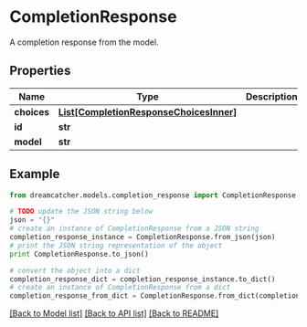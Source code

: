 # CompletionResponse

A completion response from the model.

## Properties
Name | Type | Description | Notes
------------ | ------------- | ------------- | -------------
**choices** | [**List[CompletionResponseChoicesInner]**](CompletionResponseChoicesInner.md) |  | [optional] 
**id** | **str** |  | [optional] 
**model** | **str** |  | [optional] 

## Example

```python
from dreamcatcher.models.completion_response import CompletionResponse

# TODO update the JSON string below
json = "{}"
# create an instance of CompletionResponse from a JSON string
completion_response_instance = CompletionResponse.from_json(json)
# print the JSON string representation of the object
print CompletionResponse.to_json()

# convert the object into a dict
completion_response_dict = completion_response_instance.to_dict()
# create an instance of CompletionResponse from a dict
completion_response_from_dict = CompletionResponse.from_dict(completion_response_dict)
```
[[Back to Model list]](../README.md#documentation-for-models) [[Back to API list]](../README.md#documentation-for-api-endpoints) [[Back to README]](../README.md)



